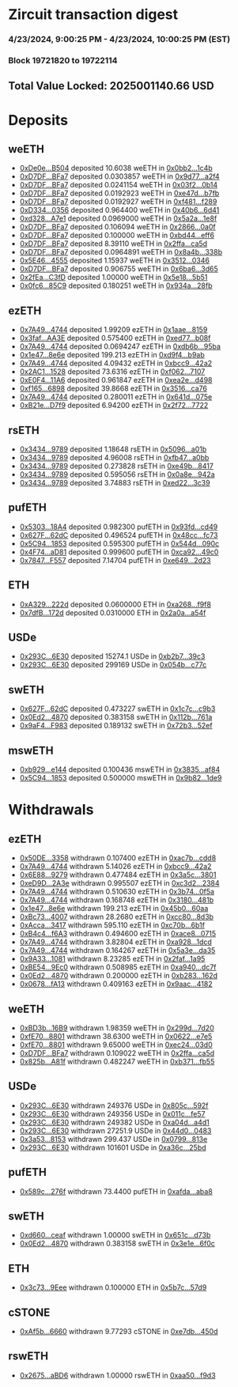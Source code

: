 # Zircuit transaction digest
### 4/23/2024, 9:00:25 PM - 4/23/2024, 10:00:25 PM (EST)
### Block 19721820 to 19722114

## Total Value Locked: 2025001140.66 USD

# Deposits
## weETH
- [0xDe0e...B504](https://etherscan.io/address/0xDe0e14E314eC13caBC21272f9dD27dEc0C92B504) deposited 10.6038 weETH in [0x0bb2...1c4b](https://etherscan.io/tx/0xDe0e14E314eC13caBC21272f9dD27dEc0C92B504)
- [0xD7DF...BFa7](https://etherscan.io/address/0xD7DF7E085214743530afF339aFC420c7c720BFa7) deposited 0.0303857 weETH in [0x9d77...a2f4](https://etherscan.io/tx/0xD7DF7E085214743530afF339aFC420c7c720BFa7)
- [0xD7DF...BFa7](https://etherscan.io/address/0xD7DF7E085214743530afF339aFC420c7c720BFa7) deposited 0.0241154 weETH in [0x03f2...0b14](https://etherscan.io/tx/0xD7DF7E085214743530afF339aFC420c7c720BFa7)
- [0xD7DF...BFa7](https://etherscan.io/address/0xD7DF7E085214743530afF339aFC420c7c720BFa7) deposited 0.0192923 weETH in [0xe47d...b7fb](https://etherscan.io/tx/0xD7DF7E085214743530afF339aFC420c7c720BFa7)
- [0xD7DF...BFa7](https://etherscan.io/address/0xD7DF7E085214743530afF339aFC420c7c720BFa7) deposited 0.0192927 weETH in [0xf481...f289](https://etherscan.io/tx/0xD7DF7E085214743530afF339aFC420c7c720BFa7)
- [0xD334...0356](https://etherscan.io/address/0xD334fB4708aC28eed83B592c5513E38a6bE80356) deposited 0.964400 weETH in [0x40b6...6d41](https://etherscan.io/tx/0xD334fB4708aC28eed83B592c5513E38a6bE80356)
- [0xd328...A7e1](https://etherscan.io/address/0xd32821a31033C3404bBe0f3120D4aDBea91DA7e1) deposited 0.0969000 weETH in [0x5a2a...1e8f](https://etherscan.io/tx/0xd32821a31033C3404bBe0f3120D4aDBea91DA7e1)
- [0xD7DF...BFa7](https://etherscan.io/address/0xD7DF7E085214743530afF339aFC420c7c720BFa7) deposited 0.106094 weETH in [0x2866...0a0f](https://etherscan.io/tx/0xD7DF7E085214743530afF339aFC420c7c720BFa7)
- [0xD7DF...BFa7](https://etherscan.io/address/0xD7DF7E085214743530afF339aFC420c7c720BFa7) deposited 0.100000 weETH in [0xbd44...eff6](https://etherscan.io/tx/0xD7DF7E085214743530afF339aFC420c7c720BFa7)
- [0xD7DF...BFa7](https://etherscan.io/address/0xD7DF7E085214743530afF339aFC420c7c720BFa7) deposited 8.39110 weETH in [0x2ffa...ca5d](https://etherscan.io/tx/0xD7DF7E085214743530afF339aFC420c7c720BFa7)
- [0xD7DF...BFa7](https://etherscan.io/address/0xD7DF7E085214743530afF339aFC420c7c720BFa7) deposited 0.0964891 weETH in [0x8a4b...338b](https://etherscan.io/tx/0xD7DF7E085214743530afF339aFC420c7c720BFa7)
- [0x5E46...4555](https://etherscan.io/address/0x5E4690758cBb0397fD605290aa57B4cD02Ee4555) deposited 1.15937 weETH in [0x3512...0346](https://etherscan.io/tx/0x5E4690758cBb0397fD605290aa57B4cD02Ee4555)
- [0xD7DF...BFa7](https://etherscan.io/address/0xD7DF7E085214743530afF339aFC420c7c720BFa7) deposited 0.906755 weETH in [0x6ba6...3d65](https://etherscan.io/tx/0xD7DF7E085214743530afF339aFC420c7c720BFa7)
- [0x2fEa...C3fD](https://etherscan.io/address/0x2fEa4863082ad91979aA8C011048BA5F3EA2C3fD) deposited 1.00000 weETH in [0x5e18...5b51](https://etherscan.io/tx/0x2fEa4863082ad91979aA8C011048BA5F3EA2C3fD)
- [0x0fc6...85C9](https://etherscan.io/address/0x0fc6a9aD21e4af1653Ef22C1E0868834B98e85C9) deposited 0.180251 weETH in [0x934a...28fb](https://etherscan.io/tx/0x0fc6a9aD21e4af1653Ef22C1E0868834B98e85C9)
## ezETH
- [0x7A49...4744](https://etherscan.io/address/0x7A493Be5c2ce014cD049Bf178a1ac0Db1B434744) deposited 1.99209 ezETH in [0x1aae...8159](https://etherscan.io/tx/0x7A493Be5c2ce014cD049Bf178a1ac0Db1B434744)
- [0x3faf...AA3E](https://etherscan.io/address/0x3faf82B0Ffb5467cBcFF43428389a0D531D4AA3E) deposited 0.575400 ezETH in [0xed77...b08f](https://etherscan.io/tx/0x3faf82B0Ffb5467cBcFF43428389a0D531D4AA3E)
- [0x7A49...4744](https://etherscan.io/address/0x7A493Be5c2ce014cD049Bf178a1ac0Db1B434744) deposited 0.0694247 ezETH in [0xdb6b...95ba](https://etherscan.io/tx/0x7A493Be5c2ce014cD049Bf178a1ac0Db1B434744)
- [0x1e47...8e6e](https://etherscan.io/address/0x1e470e60EdA11F8698472c06841B9bBa49888e6e) deposited 199.213 ezETH in [0xd9f4...b9ab](https://etherscan.io/tx/0x1e470e60EdA11F8698472c06841B9bBa49888e6e)
- [0x7A49...4744](https://etherscan.io/address/0x7A493Be5c2ce014cD049Bf178a1ac0Db1B434744) deposited 4.09432 ezETH in [0xbcc9...42a2](https://etherscan.io/tx/0x7A493Be5c2ce014cD049Bf178a1ac0Db1B434744)
- [0x2AC1...1528](https://etherscan.io/address/0x2AC1f7Bdc8987389Ba7f3552bb1B90CA9F191528) deposited 73.6316 ezETH in [0xf062...7107](https://etherscan.io/tx/0x2AC1f7Bdc8987389Ba7f3552bb1B90CA9F191528)
- [0xE0F4...11A6](https://etherscan.io/address/0xE0F4f35873d9d3A13A4322DBeE68649E2def11A6) deposited 0.961847 ezETH in [0xea2e...d498](https://etherscan.io/tx/0xE0F4f35873d9d3A13A4322DBeE68649E2def11A6)
- [0xf165...6898](https://etherscan.io/address/0xf1659Ec2f49CCf12E02eEf7E72134FBc4d406898) deposited 39.8668 ezETH in [0x3516...ca76](https://etherscan.io/tx/0xf1659Ec2f49CCf12E02eEf7E72134FBc4d406898)
- [0x7A49...4744](https://etherscan.io/address/0x7A493Be5c2ce014cD049Bf178a1ac0Db1B434744) deposited 0.280011 ezETH in [0x641d...075e](https://etherscan.io/tx/0x7A493Be5c2ce014cD049Bf178a1ac0Db1B434744)
- [0xB21e...D7f9](https://etherscan.io/address/0xB21e2BD0b91f0A362150766c84aB2a7D98c5D7f9) deposited 6.94200 ezETH in [0x2f72...7722](https://etherscan.io/tx/0xB21e2BD0b91f0A362150766c84aB2a7D98c5D7f9)
## rsETH
- [0x3434...9789](https://etherscan.io/address/0x34349c5569e7B846c3558961552D2202760A9789) deposited 1.18648 rsETH in [0x5096...a01b](https://etherscan.io/tx/0x34349c5569e7B846c3558961552D2202760A9789)
- [0x3434...9789](https://etherscan.io/address/0x34349c5569e7B846c3558961552D2202760A9789) deposited 4.96008 rsETH in [0xfb47...a0bb](https://etherscan.io/tx/0x34349c5569e7B846c3558961552D2202760A9789)
- [0x3434...9789](https://etherscan.io/address/0x34349c5569e7B846c3558961552D2202760A9789) deposited 0.273828 rsETH in [0xe49b...8417](https://etherscan.io/tx/0x34349c5569e7B846c3558961552D2202760A9789)
- [0x3434...9789](https://etherscan.io/address/0x34349c5569e7B846c3558961552D2202760A9789) deposited 0.595056 rsETH in [0x0a8e...942a](https://etherscan.io/tx/0x34349c5569e7B846c3558961552D2202760A9789)
- [0x3434...9789](https://etherscan.io/address/0x34349c5569e7B846c3558961552D2202760A9789) deposited 3.74883 rsETH in [0xed22...3c39](https://etherscan.io/tx/0x34349c5569e7B846c3558961552D2202760A9789)
## pufETH
- [0x5303...18A4](https://etherscan.io/address/0x5303663D47B3f8E7362371fE457209Af0E3018A4) deposited 0.982300 pufETH in [0x93fd...cd49](https://etherscan.io/tx/0x5303663D47B3f8E7362371fE457209Af0E3018A4)
- [0x627F...62dC](https://etherscan.io/address/0x627Fe83cf1485f906bd4dCfA4C24c363593162dC) deposited 0.496524 pufETH in [0x48cc...fc73](https://etherscan.io/tx/0x627Fe83cf1485f906bd4dCfA4C24c363593162dC)
- [0x5C94...1853](https://etherscan.io/address/0x5C94565B1D83230D62649ffE8fef08C755251853) deposited 0.595300 pufETH in [0x544d...090c](https://etherscan.io/tx/0x5C94565B1D83230D62649ffE8fef08C755251853)
- [0x4F74...aD81](https://etherscan.io/address/0x4F74278c7a62898cd198E2441c436C72554FaD81) deposited 0.999600 pufETH in [0xca92...49c0](https://etherscan.io/tx/0x4F74278c7a62898cd198E2441c436C72554FaD81)
- [0x7847...F557](https://etherscan.io/address/0x7847C6c03bb39b3FD02f5217b050ec4dCA3aF557) deposited 7.14704 pufETH in [0xe649...2d23](https://etherscan.io/tx/0x7847C6c03bb39b3FD02f5217b050ec4dCA3aF557)
## ETH
- [0xA329...222d](https://etherscan.io/address/0xA329C4A197ef89c0463bBB9bE4ae676f3216222d) deposited 0.0600000 ETH in [0xa268...f9f8](https://etherscan.io/tx/0xA329C4A197ef89c0463bBB9bE4ae676f3216222d)
- [0x7dfB...172d](https://etherscan.io/address/0x7dfB783eC323608EfE5e4D35C623b6a81822172d) deposited 0.0310000 ETH in [0x2a0a...a54f](https://etherscan.io/tx/0x7dfB783eC323608EfE5e4D35C623b6a81822172d)
## USDe
- [0x293C...6E30](https://etherscan.io/address/0x293C6937D8D82e05B01335F7B33FBA0c8e256E30) deposited 15274.1 USDe in [0xb2b7...39c3](https://etherscan.io/tx/0x293C6937D8D82e05B01335F7B33FBA0c8e256E30)
- [0x293C...6E30](https://etherscan.io/address/0x293C6937D8D82e05B01335F7B33FBA0c8e256E30) deposited 299169 USDe in [0x054b...c77c](https://etherscan.io/tx/0x293C6937D8D82e05B01335F7B33FBA0c8e256E30)
## swETH
- [0x627F...62dC](https://etherscan.io/address/0x627Fe83cf1485f906bd4dCfA4C24c363593162dC) deposited 0.473227 swETH in [0x1c7c...c9b3](https://etherscan.io/tx/0x627Fe83cf1485f906bd4dCfA4C24c363593162dC)
- [0x0Ed2...4870](https://etherscan.io/address/0x0Ed26A54D83d0df3EBbBBF6aaC003c9aF6874870) deposited 0.383158 swETH in [0x112b...761a](https://etherscan.io/tx/0x0Ed26A54D83d0df3EBbBBF6aaC003c9aF6874870)
- [0x9aF4...F983](https://etherscan.io/address/0x9aF4bAcDe1b6ae65AEA8cce4747cB11f7A42F983) deposited 0.189132 swETH in [0x72b3...52ef](https://etherscan.io/tx/0x9aF4bAcDe1b6ae65AEA8cce4747cB11f7A42F983)
## mswETH
- [0xb929...e144](https://etherscan.io/address/0xb92994BfaFEfB06346AB26b03f7430cb1bFEe144) deposited 0.100436 mswETH in [0x3835...af84](https://etherscan.io/tx/0xb92994BfaFEfB06346AB26b03f7430cb1bFEe144)
- [0x5C94...1853](https://etherscan.io/address/0x5C94565B1D83230D62649ffE8fef08C755251853) deposited 0.500000 mswETH in [0x9b82...1de9](https://etherscan.io/tx/0x5C94565B1D83230D62649ffE8fef08C755251853)
# Withdrawals
## ezETH
- [0x50DE...3358](https://etherscan.io/address/0x50DEa4112F8900373066aBcE52Fbd89708233358) withdrawn 0.107400 ezETH in [0xac7b...cdd8](https://etherscan.io/tx/0x50DEa4112F8900373066aBcE52Fbd89708233358)
- [0x7A49...4744](https://etherscan.io/address/0x7A493Be5c2ce014cD049Bf178a1ac0Db1B434744) withdrawn 5.14026 ezETH in [0xbcc9...42a2](https://etherscan.io/tx/0x7A493Be5c2ce014cD049Bf178a1ac0Db1B434744)
- [0x6E88...9279](https://etherscan.io/address/0x6E88b0B85f26Fb5B207F68A2a4491a1CDF7B9279) withdrawn 0.477484 ezETH in [0x3a5c...3801](https://etherscan.io/tx/0x6E88b0B85f26Fb5B207F68A2a4491a1CDF7B9279)
- [0xeD9D...2A3e](https://etherscan.io/address/0xeD9D114f0A95Be877ABCe4E9435520da391D2A3e) withdrawn 0.995507 ezETH in [0xc3d2...2384](https://etherscan.io/tx/0xeD9D114f0A95Be877ABCe4E9435520da391D2A3e)
- [0x7A49...4744](https://etherscan.io/address/0x7A493Be5c2ce014cD049Bf178a1ac0Db1B434744) withdrawn 0.510630 ezETH in [0x3b74...0f5a](https://etherscan.io/tx/0x7A493Be5c2ce014cD049Bf178a1ac0Db1B434744)
- [0x7A49...4744](https://etherscan.io/address/0x7A493Be5c2ce014cD049Bf178a1ac0Db1B434744) withdrawn 0.168748 ezETH in [0x3180...481b](https://etherscan.io/tx/0x7A493Be5c2ce014cD049Bf178a1ac0Db1B434744)
- [0x1e47...8e6e](https://etherscan.io/address/0x1e470e60EdA11F8698472c06841B9bBa49888e6e) withdrawn 199.213 ezETH in [0x45b0...60aa](https://etherscan.io/tx/0x1e470e60EdA11F8698472c06841B9bBa49888e6e)
- [0xBc73...4007](https://etherscan.io/address/0xBc737139DD8c8D192f4B9aA713aD99036f004007) withdrawn 28.2680 ezETH in [0xcc80...8d3b](https://etherscan.io/tx/0xBc737139DD8c8D192f4B9aA713aD99036f004007)
- [0xAcca...3417](https://etherscan.io/address/0xAcca7a3E4A3a0FA61771C29d85aa5eeA49bc3417) withdrawn 595.110 ezETH in [0xc70b...6b1f](https://etherscan.io/tx/0xAcca7a3E4A3a0FA61771C29d85aa5eeA49bc3417)
- [0xB4c4...f6A3](https://etherscan.io/address/0xB4c4Dd9A4553D905A4c1e3334B6C4E985332f6A3) withdrawn 0.494600 ezETH in [0xace8...0715](https://etherscan.io/tx/0xB4c4Dd9A4553D905A4c1e3334B6C4E985332f6A3)
- [0x7A49...4744](https://etherscan.io/address/0x7A493Be5c2ce014cD049Bf178a1ac0Db1B434744) withdrawn 3.82804 ezETH in [0xa928...1dcd](https://etherscan.io/tx/0x7A493Be5c2ce014cD049Bf178a1ac0Db1B434744)
- [0x7A49...4744](https://etherscan.io/address/0x7A493Be5c2ce014cD049Bf178a1ac0Db1B434744) withdrawn 0.164267 ezETH in [0x5a3e...da35](https://etherscan.io/tx/0x7A493Be5c2ce014cD049Bf178a1ac0Db1B434744)
- [0x9A33...1081](https://etherscan.io/address/0x9A3383D2e48E9F553A40e74cF8195decE2781081) withdrawn 8.23285 ezETH in [0x2faf...1a95](https://etherscan.io/tx/0x9A3383D2e48E9F553A40e74cF8195decE2781081)
- [0xBE54...9Ec0](https://etherscan.io/address/0xBE54Fb9d2959676D15a92BB095206E053B319Ec0) withdrawn 0.508985 ezETH in [0xa940...dc7f](https://etherscan.io/tx/0xBE54Fb9d2959676D15a92BB095206E053B319Ec0)
- [0x0Ed2...4870](https://etherscan.io/address/0x0Ed26A54D83d0df3EBbBBF6aaC003c9aF6874870) withdrawn 0.200000 ezETH in [0xb283...162d](https://etherscan.io/tx/0x0Ed26A54D83d0df3EBbBBF6aaC003c9aF6874870)
- [0x0678...fA13](https://etherscan.io/address/0x0678Eab27b1A052d422c83FF1496F5197369fA13) withdrawn 0.409163 ezETH in [0x9aac...4182](https://etherscan.io/tx/0x0678Eab27b1A052d422c83FF1496F5197369fA13)
## weETH
- [0xBD3b...16B9](https://etherscan.io/address/0xBD3b9eF63C79d0dc206aeb1FEba35E68C7Dd16B9) withdrawn 1.98359 weETH in [0x299d...7d20](https://etherscan.io/tx/0xBD3b9eF63C79d0dc206aeb1FEba35E68C7Dd16B9)
- [0xfE70...8801](https://etherscan.io/address/0xfE7095C9dE2C5C76638f31C00dC90b94c4938801) withdrawn 38.6300 weETH in [0x0622...e7e5](https://etherscan.io/tx/0xfE7095C9dE2C5C76638f31C00dC90b94c4938801)
- [0xfE70...8801](https://etherscan.io/address/0xfE7095C9dE2C5C76638f31C00dC90b94c4938801) withdrawn 9.65000 weETH in [0xec24...03d0](https://etherscan.io/tx/0xfE7095C9dE2C5C76638f31C00dC90b94c4938801)
- [0xD7DF...BFa7](https://etherscan.io/address/0xD7DF7E085214743530afF339aFC420c7c720BFa7) withdrawn 0.109022 weETH in [0x2ffa...ca5d](https://etherscan.io/tx/0xD7DF7E085214743530afF339aFC420c7c720BFa7)
- [0x825b...A81f](https://etherscan.io/address/0x825bfc87d434701611B4722d872454624EB9A81f) withdrawn 0.482247 weETH in [0xb371...fb55](https://etherscan.io/tx/0x825bfc87d434701611B4722d872454624EB9A81f)
## USDe
- [0x293C...6E30](https://etherscan.io/address/0x293C6937D8D82e05B01335F7B33FBA0c8e256E30) withdrawn 249376 USDe in [0x805c...592f](https://etherscan.io/tx/0x293C6937D8D82e05B01335F7B33FBA0c8e256E30)
- [0x293C...6E30](https://etherscan.io/address/0x293C6937D8D82e05B01335F7B33FBA0c8e256E30) withdrawn 249356 USDe in [0x011c...fe57](https://etherscan.io/tx/0x293C6937D8D82e05B01335F7B33FBA0c8e256E30)
- [0x293C...6E30](https://etherscan.io/address/0x293C6937D8D82e05B01335F7B33FBA0c8e256E30) withdrawn 249382 USDe in [0xa04d...a4d1](https://etherscan.io/tx/0x293C6937D8D82e05B01335F7B33FBA0c8e256E30)
- [0x293C...6E30](https://etherscan.io/address/0x293C6937D8D82e05B01335F7B33FBA0c8e256E30) withdrawn 27251.9 USDe in [0x44d0...0483](https://etherscan.io/tx/0x293C6937D8D82e05B01335F7B33FBA0c8e256E30)
- [0x3a53...8153](https://etherscan.io/address/0x3a53BFb514eF21ff4b26D2A15DC300B57e408153) withdrawn 299.437 USDe in [0x0799...813e](https://etherscan.io/tx/0x3a53BFb514eF21ff4b26D2A15DC300B57e408153)
- [0x293C...6E30](https://etherscan.io/address/0x293C6937D8D82e05B01335F7B33FBA0c8e256E30) withdrawn 101601 USDe in [0xa36c...25bd](https://etherscan.io/tx/0x293C6937D8D82e05B01335F7B33FBA0c8e256E30)
## pufETH
- [0x589c...276f](https://etherscan.io/address/0x589c4d52E8c4EB0c6487dE5fe9a97D8Ee6Aa276f) withdrawn 73.4400 pufETH in [0xafda...aba8](https://etherscan.io/tx/0x589c4d52E8c4EB0c6487dE5fe9a97D8Ee6Aa276f)
## swETH
- [0xd660...ceaf](https://etherscan.io/address/0xd660e0Ad9668c23961821ccF8aD4A77BaA2Eceaf) withdrawn 1.00000 swETH in [0x651c...d73b](https://etherscan.io/tx/0xd660e0Ad9668c23961821ccF8aD4A77BaA2Eceaf)
- [0x0Ed2...4870](https://etherscan.io/address/0x0Ed26A54D83d0df3EBbBBF6aaC003c9aF6874870) withdrawn 0.383158 swETH in [0x3e1e...6f0c](https://etherscan.io/tx/0x0Ed26A54D83d0df3EBbBBF6aaC003c9aF6874870)
## ETH
- [0x3c73...9Eee](https://etherscan.io/address/0x3c73ff53D1D767B51Ee1805ac81e26004FfB9Eee) withdrawn 0.100000 ETH in [0x5b7c...57d9](https://etherscan.io/tx/0x3c73ff53D1D767B51Ee1805ac81e26004FfB9Eee)
## cSTONE
- [0xAf5b...6660](https://etherscan.io/address/0xAf5b28B947ee8F7729fb7534CB34970CF8666660) withdrawn 9.77293 cSTONE in [0xe7db...450d](https://etherscan.io/tx/0xAf5b28B947ee8F7729fb7534CB34970CF8666660)
## rswETH
- [0x2675...aBD6](https://etherscan.io/address/0x2675C775918DCBcBd7d139a87A9C37689F43aBD6) withdrawn 1.00000 rswETH in [0xaa50...f9d3](https://etherscan.io/tx/0x2675C775918DCBcBd7d139a87A9C37689F43aBD6)
